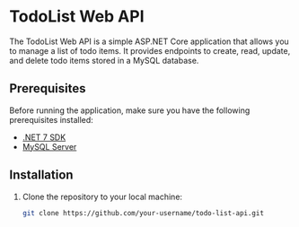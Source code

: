 # TodoList Web API

The TodoList Web API is a simple ASP.NET Core application that allows you to manage a list of todo items. It provides endpoints to create, read, update, and delete todo items stored in a MySQL database.

## Prerequisites

Before running the application, make sure you have the following prerequisites installed:

- [.NET 7 SDK](https://dotnet.microsoft.com/download/dotnet/7.0)
- [MySQL Server](https://dev.mysql.com/downloads/mysql/)

## Installation

1. Clone the repository to your local machine:

   ```bash
   git clone https://github.com/your-username/todo-list-api.git

